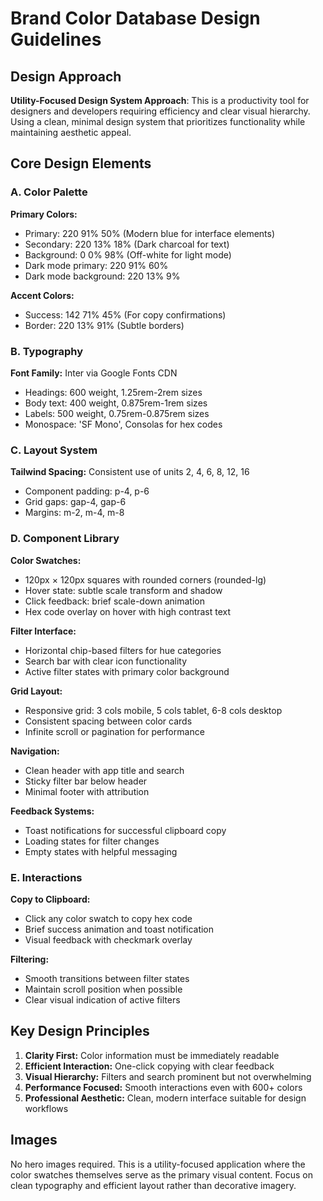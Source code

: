 # Brand Color Database Design Guidelines

## Design Approach
**Utility-Focused Design System Approach**: This is a productivity tool for designers and developers requiring efficiency and clear visual hierarchy. Using a clean, minimal design system that prioritizes functionality while maintaining aesthetic appeal.

## Core Design Elements

### A. Color Palette
**Primary Colors:**
- Primary: 220 91% 50% (Modern blue for interface elements)
- Secondary: 220 13% 18% (Dark charcoal for text)
- Background: 0 0% 98% (Off-white for light mode)
- Dark mode primary: 220 91% 60%
- Dark mode background: 220 13% 9%

**Accent Colors:**
- Success: 142 71% 45% (For copy confirmations)
- Border: 220 13% 91% (Subtle borders)

### B. Typography
**Font Family:** Inter via Google Fonts CDN
- Headings: 600 weight, 1.25rem-2rem sizes
- Body text: 400 weight, 0.875rem-1rem sizes  
- Labels: 500 weight, 0.75rem-0.875rem sizes
- Monospace: 'SF Mono', Consolas for hex codes

### C. Layout System
**Tailwind Spacing:** Consistent use of units 2, 4, 6, 8, 12, 16
- Component padding: p-4, p-6
- Grid gaps: gap-4, gap-6
- Margins: m-2, m-4, m-8

### D. Component Library

**Color Swatches:**
- 120px × 120px squares with rounded corners (rounded-lg)
- Hover state: subtle scale transform and shadow
- Click feedback: brief scale-down animation
- Hex code overlay on hover with high contrast text

**Filter Interface:**
- Horizontal chip-based filters for hue categories
- Search bar with clear icon functionality
- Active filter states with primary color background

**Grid Layout:**
- Responsive grid: 3 cols mobile, 5 cols tablet, 6-8 cols desktop
- Consistent spacing between color cards
- Infinite scroll or pagination for performance

**Navigation:**
- Clean header with app title and search
- Sticky filter bar below header
- Minimal footer with attribution

**Feedback Systems:**
- Toast notifications for successful clipboard copy
- Loading states for filter changes
- Empty states with helpful messaging

### E. Interactions
**Copy to Clipboard:**
- Click any color swatch to copy hex code
- Brief success animation and toast notification
- Visual feedback with checkmark overlay

**Filtering:**
- Smooth transitions between filter states
- Maintain scroll position when possible
- Clear visual indication of active filters

## Key Design Principles
1. **Clarity First:** Color information must be immediately readable
2. **Efficient Interaction:** One-click copying with clear feedback
3. **Visual Hierarchy:** Filters and search prominent but not overwhelming
4. **Performance Focused:** Smooth interactions even with 600+ colors
5. **Professional Aesthetic:** Clean, modern interface suitable for design workflows

## Images
No hero images required. This is a utility-focused application where the color swatches themselves serve as the primary visual content. Focus on clean typography and efficient layout rather than decorative imagery.